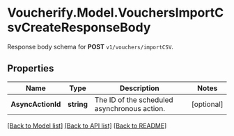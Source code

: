 # Voucherify.Model.VouchersImportCsvCreateResponseBody
Response body schema for **POST** `v1/vouchers/importCSV`.

## Properties

Name | Type | Description | Notes
------------ | ------------- | ------------- | -------------
**AsyncActionId** | **string** | The ID of the scheduled asynchronous action. | [optional] 

[[Back to Model list]](../../README.md#documentation-for-models) [[Back to API list]](../../README.md#documentation-for-api-endpoints) [[Back to README]](../../README.md)


